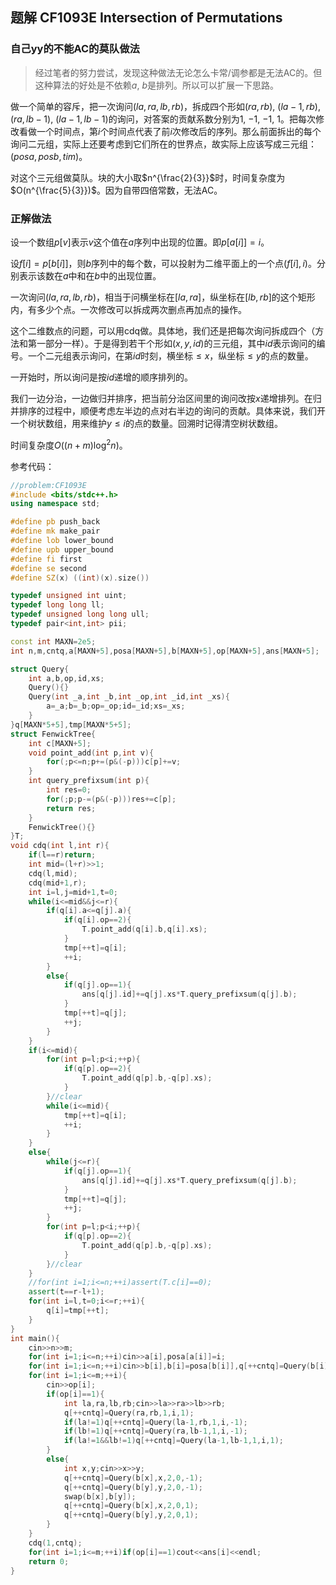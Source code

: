 ## 题解 CF1093E Intersection of Permutations

### 自己yy的不能AC的莫队做法

> 经过笔者的努力尝试，发现这种做法无论怎么卡常/调参都是无法AC的。但这种算法的好处是不依赖$a$, $b$是排列。所以可以扩展一下思路。

做一个简单的容斥，把一次询问$(la,ra,lb,rb)$，拆成四个形如$(ra,rb)$, $(la-1,rb)$, $(ra,lb-1)$, $(la-1,lb-1)$的询问，对答案的贡献系数分别为$1$, $-1$, $-1$, $1$。把每次修改看做一个时间点，第$i$个时间点代表了前$i$次修改后的序列。那么前面拆出的每个询问二元组，实际上还要考虑到它们所在的世界点，故实际上应该写成三元组：$(posa,posb,tim)$。

对这个三元组做莫队。块的大小取$n^{\frac{2}{3}}$时，时间复杂度为$O(n^{\frac{5}{3}})$。因为自带四倍常数，无法AC。

### 正解做法

设一个数组$p[v]$表示$v$这个值在$a$序列中出现的位置。即$p[a[i]]=i$。

设$f[i]=p[b[i]]$，则$b$序列中的每个数，可以投射为二维平面上的一个点$(f[i],i)$。分别表示该数在$a$中和在$b$中的出现位置。

一次询问$(la,ra,lb,rb)$，相当于问横坐标在$[la,ra]$，纵坐标在$[lb,rb]$的这个矩形内，有多少个点。一次修改可以拆成两次删点再加点的操作。

这个二维数点的问题，可以用cdq做。具体地，我们还是把每次询问拆成四个（方法和第一部分一样）。于是得到若干个形如$(x,y,id)$的三元组，其中$id$表示询问的编号。一个二元组表示询问，在第$id$时刻，横坐标$\leq x$，纵坐标$\leq y$的点的数量。

一开始时，所以询问是按$id$递增的顺序排列的。

我们一边分治，一边做归并排序，把当前分治区间里的询问改按$x$递增排列。在归并排序的过程中，顺便考虑左半边的点对右半边的询问的贡献。具体来说，我们开一个树状数组，用来维护$y\leq i$的点的数量。回溯时记得清空树状数组。

时间复杂度$O((n+m)\log^2n)$。

参考代码：

```cpp
//problem:CF1093E
#include <bits/stdc++.h>
using namespace std;

#define pb push_back
#define mk make_pair
#define lob lower_bound
#define upb upper_bound
#define fi first
#define se second
#define SZ(x) ((int)(x).size())

typedef unsigned int uint;
typedef long long ll;
typedef unsigned long long ull;
typedef pair<int,int> pii;

const int MAXN=2e5;
int n,m,cntq,a[MAXN+5],posa[MAXN+5],b[MAXN+5],op[MAXN+5],ans[MAXN+5];

struct Query{
	int a,b,op,id,xs;
	Query(){}
	Query(int _a,int _b,int _op,int _id,int _xs){
		a=_a;b=_b;op=_op;id=_id;xs=_xs;
	}
}q[MAXN*5+5],tmp[MAXN*5+5];
struct FenwickTree{
	int c[MAXN+5];
	void point_add(int p,int v){
		for(;p<=n;p+=(p&(-p)))c[p]+=v;
	}
	int query_prefixsum(int p){
		int res=0;
		for(;p;p-=(p&(-p)))res+=c[p];
		return res;
	}
	FenwickTree(){}
}T;
void cdq(int l,int r){
	if(l==r)return;
	int mid=(l+r)>>1;
	cdq(l,mid);
	cdq(mid+1,r);
	int i=l,j=mid+1,t=0;
	while(i<=mid&&j<=r){
		if(q[i].a<=q[j].a){
			if(q[i].op==2){
				T.point_add(q[i].b,q[i].xs);
			}
			tmp[++t]=q[i];
			++i;
		}
		else{
			if(q[j].op==1){
				ans[q[j].id]+=q[j].xs*T.query_prefixsum(q[j].b);
			}
			tmp[++t]=q[j];
			++j;
		}
	}
	if(i<=mid){
		for(int p=l;p<i;++p){
			if(q[p].op==2){
				T.point_add(q[p].b,-q[p].xs);
			}
		}//clear
		while(i<=mid){
			tmp[++t]=q[i];
			++i;
		}
	}
	else{
		while(j<=r){
			if(q[j].op==1){
				ans[q[j].id]+=q[j].xs*T.query_prefixsum(q[j].b);
			}
			tmp[++t]=q[j];
			++j;
		}
		for(int p=l;p<i;++p){
			if(q[p].op==2){
				T.point_add(q[p].b,-q[p].xs);
			}
		}//clear
	}
	//for(int i=1;i<=n;++i)assert(T.c[i]==0);
	assert(t==r-l+1);
	for(int i=l,t=0;i<=r;++i){
		q[i]=tmp[++t];
	}
}
int main(){
	cin>>n>>m;
	for(int i=1;i<=n;++i)cin>>a[i],posa[a[i]]=i;
	for(int i=1;i<=n;++i)cin>>b[i],b[i]=posa[b[i]],q[++cntq]=Query(b[i],i,2,0,1);
	for(int i=1;i<=m;++i){
		cin>>op[i];
		if(op[i]==1){
			int la,ra,lb,rb;cin>>la>>ra>>lb>>rb;
			q[++cntq]=Query(ra,rb,1,i,1);
			if(la!=1)q[++cntq]=Query(la-1,rb,1,i,-1);
			if(lb!=1)q[++cntq]=Query(ra,lb-1,1,i,-1);
			if(la!=1&&lb!=1)q[++cntq]=Query(la-1,lb-1,1,i,1);
		}
		else{
			int x,y;cin>>x>>y;
			q[++cntq]=Query(b[x],x,2,0,-1);
			q[++cntq]=Query(b[y],y,2,0,-1);
			swap(b[x],b[y]);
			q[++cntq]=Query(b[x],x,2,0,1);
			q[++cntq]=Query(b[y],y,2,0,1);
		}
	}
	cdq(1,cntq);
	for(int i=1;i<=m;++i)if(op[i]==1)cout<<ans[i]<<endl;
	return 0;
}
```

